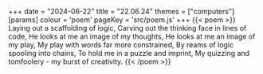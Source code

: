 +++
date = "2024-06-22"
title = "22.06.24"
themes = ["computers"]
[params]
  colour = 'poem'
  pageKey = 'src/poem.js'
+++
{{< poem >}}
Laying out a scaffolding of logic,
Carving out the thinking face in lines of code,
He looks at me an image of my thoughts,
He looks at me an image of my play,
My play with words far more constrained,
By reams of logic spooling into chains,
To hold me in a puzzle and imprint,
My quizzing and tomfoolery - my burst of creativity.
{{< /poem >}}